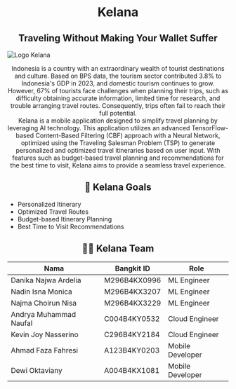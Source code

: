 # <div align="center">Kelana</div>
## <div align="center">Traveling Without Making Your Wallet Suffer</div>

![Logo Kelana](https://github.com/user-attachments/assets/9e38a655-e86e-40e2-bd26-6e4463b555ad) 

<div align="center">Indonesia is a country with an extraordinary wealth of tourist destinations and culture. Based on BPS data, the tourism sector contributed 3.8% to Indonesia's GDP in 2023, and domestic tourism continues to grow. However, 67% of tourists face challenges when planning their trips, such as difficulty obtaining accurate information, limited time for research, and trouble arranging travel routes. Consequently, trips often fail to reach their full potential.</div>

<div align="center">Kelana is a mobile application designed to simplify travel planning by leveraging AI technology. This application utilizes an advanced TensorFlow-based Content-Based Filtering (CBF) approach with a Neural Network, optimized using the Traveling Salesman Problem (TSP) to generate personalized and optimized travel itineraries based on user input. With features such as budget-based travel planning and recommendations for the best time to visit, Kelana aims to provide a seamless travel experience.</div>

## **<div align="center">🎯 Kelana Goals</div>**


- ⁠Personalized Itinerary
- Optimized Travel Routes
- ⁠Budget-based Itinerary Planning
- Best Time to Visit Recommendations


## **<div align="center">👷‍♂️ Kelana Team </div>**

<div align="center">

| **Nama**                     | **Bangkit ID**  | **Role**          |
|------------------------------|-----------------|-------------------|
| Danika Najwa Ardelia         | M296B4KX0996    | ML Engineer       |
| Nadin Isna Monica              | M296B4KX3207    | ML Engineer       |
| Najma Choirun Nisa         | M296B4KX3229     | ML Engineer       |
| Andrya Muhammad Naufal            | C004B4KY0532     | Cloud Engineer    |
| Kevin Joy Nasserino                 | C296B4KY2184    | Cloud Engineer    |
| Ahmad Faza Fahresi       | A123B4KY0203    | Mobile Developer  |
| Dewi Oktaviany      | A004B4KX1081    | Mobile Developer  |

</div>
